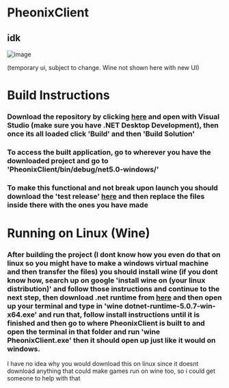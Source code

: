 # PheonixClient
## idk

![image](https://user-images.githubusercontent.com/68202118/133503127-a7a7acb8-38f5-409e-a402-fdb42a355fc3.png)

(temporary ui, subject to change. Wine not shown here with new UI)



# Build Instructions

### Download the repository by clicking [here](https://github.com/juaneth/PheonixClient/archive/refs/heads/master.zip) and open with Visual Studio (make sure you have .NET Desktop Development), then once its all loaded click 'Build' and then 'Build Solution'

### To access the built application, go to wherever you have the downloaded project and go to 'PheonixClient/bin/debug/net5.0-windows/'
### To make this functional and not break upon launch you should download the 'test release' [here](https://github.com/juaneth/PheonixClient/releases/download/0.0.0/comclient-x64.zip) and then replace the files inside there with the ones you have made

# Running on Linux (Wine)

### After building the project (I dont know how you even do that on linux so you might have to make a windows virtual machine and then transfer the files) you should install wine (if you dont know how, search up on google 'install wine on (your linux distribution)' and follow those instructions and continue to the next step, then download .net runtime from [here](https://dotnet.microsoft.com/download/dotnet/thank-you/runtime-5.0.7-windows-x64-installer) and then open up your terminal and type in 'wine dotnet-runtime-5.0.7-win-x64.exe' and run that, follow install instructions until it is finished and then go to where PheonixClient is built to and open the terminal in that folder and run 'wine PheonixClient.exe' then it should open up just like it would on windows.

I have no idea why you would download this on linux since it doesnt download anything that could make games run on wine too, so i could get someone to help with that 
